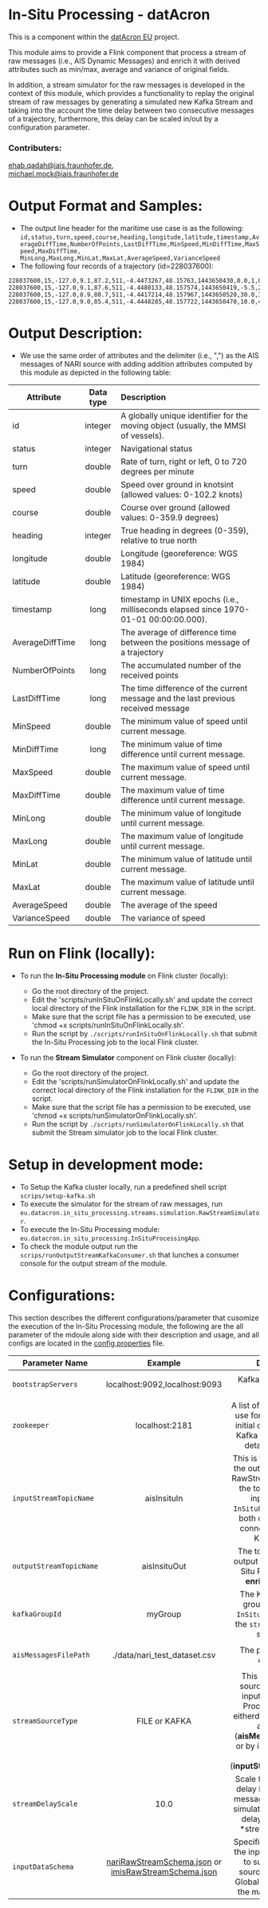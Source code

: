 # In-Situ Processing - datAcron

This is a component within the [datAcron EU](http://www.datacron-project.eu/) project.

This module aims to provide a Flink component that process a stream of raw messages
(i.e., AIS Dynamic Messages) and enrich it with derived attributes such as min/max, average and variance of original fields.

In addition, a stream simulator for the raw messages is developed in the context of this module, which provides a functionality to replay the original stream of raw messages by generating a simulated new Kafka Stream and taking into the account the time delay between two consecutive messages of a trajectory, furthermore, this delay can be scaled in/out by a configuration parameter.

### Contributers:
 ehab.qadah@iais.fraunhofer.de,<br/>
 michael.mock@iais.fraunhofer.de

# Output Format and Samples:
 * The output line header for the maritime use case is as the following:
 `id,status,turn,speed,course,heading,longitude,latitude,timestamp,AverageDiffTime,NumberOfPoints,LastDiffTime,MinSpeed,MinDiffTime,MaxSpeed,MaxDiffTime, MinLong,MaxLong,MinLat,MaxLat,AverageSpeed,VarianceSpeed`
  * The following four records of a trajectory (id=228037600​):
```csv
228037600,15,-127.0,9.1,87.2,511,-4.4473267,48.15763,1443650430,0.0,1,0,9.1,9223372036854775807,9.1,0,-4.4473267,-4.4473267,48.15763,48.15763,9.1,0.0
228037600,15,-127.0,9.1,87.6,511,-4.4480133,48.157574,1443650419,-5.5,2,11,9.1,11,9.1,0,-4.4480133,-4.4473267,48.157574,48.15763,9.1,0.0
228037600,15,-127.0,8.9,80.7,511,-4.4417214,48.157967,1443650520,30.0,3,101,8.9,11,9.1,101,-4.4480133,-4.4417214,48.157574,48.157967,9.033333333333333,0.008888888888888826
228037600,15,-127.0,9.0,85.4,511,-4.4448285,48.157722,1443650470,10.0,4,50,8.9,50,9.1,101,-4.4480133,-4.4417214,48.157574,48.157967,9.025,0.0068749999999999515
```

# Output Description:
 * We use the same order of attributes and the delimiter (i.e., ",") as the AIS messages of NARI source with adding addition attributes computed by this module as depicted in the following table:

| Attribute        | Data type           |Description  |
| ------------- |:-------------:|:-----|
|  id 	        | integer       |A globally unique identifier for the moving object (usually, the MMSI of vessels).|
|  status 	|integer        |  Navigational status
|  turn 	|double         |  Rate of turn, right or left, 0 to 720 degrees per minute
|  speed 	|double         |  Speed over ground in knotsint (allowed values: 0-102.2 knots)
|  course 	|double         |  Course over ground (allowed values: 0-359.9 degrees)
|  heading 	|integer      	|  True heading in degrees (0-359), relative to true north
|  longitude    |double         |  Longitude (georeference: WGS 1984)
| latitude 	|double         | Latitude  (georeference: WGS 1984)
| timestamp 	|long           | timestamp in UNIX epochs (i.e., milliseconds elapsed since 1970-01-01 00:00:00.000).
|AverageDiffTime|long           | The average of difference time between the positions message of a trajectory |
|NumberOfPoints |long            | The accumulated number of the received points |
|LastDiffTime   | long        | The time difference of the current message and the last previous received message|
|MinSpeed       | double        | The minimum value of speed until current message. |
|MinDiffTime    |long           | The minimum value of time difference until current message.|
|MaxSpeed       | double        | The maximum value of speed until current message.|
|MaxDiffTime    | double        | The maximum value of time difference until current message.|
|MinLong        | double        | The minimum value of longitude  until current message.|
|MaxLong        | double        | The maximum value of longitude until current message.|
|MinLat         |double         |The minimum value of latitude  until current message. |
|MaxLat         | double        |The maximum value of latitude  until current message. |
|AverageSpeed   | double        | The average of the speed|
|VarianceSpeed  |double         | The variance of speed |

# Run on Flink (locally):
 * To run the **In-Situ Processing module** on Flink cluster (locally):
    * Go the root directory of the project.
    * Edit the 'scripts/runInSituOnFlinkLocally.sh' and update the correct local directory of the Flink installation for the `FLINK_DIR`  in the script.
    * Make sure that the script file has a permission to be executed, use 'chmod +x scripts/runInSituOnFlinkLocally.sh'.
    * Run the script by `./scripts/runInSituOnFlinkLocally.sh` that submit the In-Situ Processing job to the local Flink cluster.

 * To run the **Stream Simulator** component on Flink cluster (locally):
      * Go the root directory of the project.
      * Edit the 'scripts/runSimulatorOnFlinkLocally.sh' and update the correct local directory of the Flink installation for the `FLINK_DIR`  in the script.
      * Make sure that the script file has a permission to be executed, use 'chmod +x scripts/runSimulatorOnFlinkLocally.sh'.
      * Run the script by `./scripts/runSimulatorOnFlinkLocally.sh` that submit the Stream simulator job to the local Flink cluster.    

# Setup in development mode:
* To Setup the Kafka cluster locally, run a predefined shell script `scrips/setup-kafka.sh`
* To execute the simulator for the stream of raw messages, run `eu.datacron.in_situ_processing.streams.simulation.RawStreamSimulator`.
*  To execute the In-Situ Processing module:  `eu.datacron.in_situ_processing.InSituProcessingApp`.
* To check the module output run the `scrips/runOutputStreamKafkaConsumer.sh` that lunches a consumer console for the output stream of the module.


# Configurations:

This section describes the different configurations/parameter that cusomize the execution of the In-Situ Processing module, the following are the all parameter of the mdoule along side with their description and usage, and all configs are located in the [config.properties](/src/main/resources/config.properties) file.

| Parameter  Name        | Example           | Description  | Used In  |
| ------------- |:-------------:| :-----:|:------------:|
| `bootstrapServers`| localhost:9092,localhost:9093| Kafka zookeeper host string| `InSituProcessingApp` & `RawStreamSimulator`|
| `zookeeper`  | localhost:2181|A list of host/port pairs to use for establishing the initial connection to the Kafka cluster, for more details check [here](https://kafka.apache.org/documentation/#brokerconfigs) |`InSituProcessingApp` & `RawStreamSimulator`|
| `inputStreamTopicName` | aisInsituIn|This is the topic name of the output stream of the RawStreamSimulator and the topic name of the input stream of `InSituProcessingApp`, so both components are connected through a Kafka stream |`InSituProcessingApp` & `RawStreamSimulator`|
| `outputStreamTopicName` | aisInsituOut|The topic name of the output stream of the In-Situ Processing (i.e., **enriched stream**)|`InSituProcessingApp` |
| `kafkaGroupId` | myGroup|The Kafka consumer group name for the `InSituProcessingApp` if the `streamSourceType` is set as `KAFKA` |`InSituProcessingApp`|
| `aisMessagesFilePath` | ./data/nari_test_dataset.csv|The path of the input dataset file|`InSituProcessingApp` & `RawStreamSimulator`|
| `streamSourceType` | FILE or KAFKA |This to select which source to be used as input for the In-Situ Processing module eitherdirectly by reading an input file (**aisMessagesFilePath**) <br/>or by ingesting a Kafka stream (**inputStreamTopicName**)|`InSituProcessingApp` |
| `streamDelayScale` | 10.0|Scale factor of the time delay between the raw messages in the Stream simulator (i.e., simulated delay = actual delay *streamDelayScale )| `RawStreamSimulator`|
| `inputDataSchema` | [nariRawStreamSchema.json](/src/main/resources/nariRawStreamSchema.json) or [imisRawStreamSchema.json](/src/main/resources/imisRawStreamSchema.json)| Specifies the schema of the input raw messages to support multiple sources such as IMIS Global and NARI files in the maritime use case|`InSituProcessingApp` & `RawStreamSimulator`|

